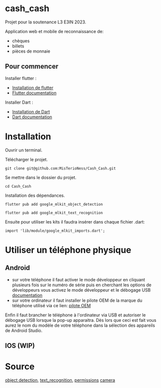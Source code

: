 # cash_cash

Projet pour la soutenance L3 E3IN 2023.

Application web et mobile de reconnaissance de:
- chèques
- billets
- pièces de monnaie

## Pour commencer 

Installer flutter :
- [Installation de flutter](https://docs.flutter.dev/get-started/install)
- [Flutter documentation](https://docs.flutter.dev/)

Installer Dart :
- [Installation de Dart](https://dart.dev/get-dart)
- [Dart documentation](https://dart.dev/guides)
    
# Installation
Ouvrir un terminal.

Télécharger le projet.
```console
git clone git@github.com:MisTerioNess/Cash_Cash.git
```

Se mettre dans le dossier du projet.
```console
cd Cash_Cash
```

Installation des dépendances.
```console
flutter pub add google_mlkit_object_detection
```
```console
flutter pub add google_mlkit_text_recognition
```

Ensuite pour utiliser les kits il faudra insérer dans chaque fichier .dart:
```console 
import 'lib/module/google_mlkit_imports.dart';
```

# Utiliser un téléphone physique

## Android

- sur votre téléphone 
il faut activer le mode développeur en cliquant plusieurs fois sur le numéro de série puis
en cherchant les options de développeurs vous activez le mode développeur et le débogage USB
[documentation](https://developer.android.com/studio/debug/dev-options?hl=fr)
- sur votre ordinateur
il faut installer le pilote OEM de la marque du téléphone utilisé via ce lien:
[pilote OEM](https://developer.android.com/studio/run/oem-usb?hl=fr#Drivers)

Enfin il faut brancher le téléphone à l'ordinateur via USB et autoriser le débogage USB lorsque
la pop-up apparaitra. 
Dès lors que ceci est fait vous aurez le nom du modèle de votre téléphone dans la sélection des appareils de Android Studio.

## IOS (WIP)

# Source

[object detection](https://pub.dev/packages/google_mlkit_object_detection),
[text_recognition](https://pub.dev/packages/google_mlkit_text_recognition),
[permissions](https://developer.android.com/training/permissions/declaring?hl=fr)
[camera](https://github.com/googlesamples/mlkit/tree/master/android/vision-quickstart)
